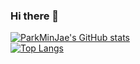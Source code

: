 ### Hi there 👋

<!--
**Jeromy0515/Jeromy0515** is a ✨ _special_ ✨ repository because its `README.md` (this file) appears on your GitHub profile.

Here are some ideas to get you started:

- 🔭 I’m currently working on ...
- 🌱 I’m currently learning ...
- 👯 I’m looking to collaborate on ...
- 🤔 I’m looking for help with ...
- 💬 Ask me about ...
- 📫 How to reach me: ...
- 😄 Pronouns: ...
- ⚡ Fun fact: ...
-->
[![ParkMinJae's GitHub stats](https://github-readme-stats.vercel.app/api?username=Jeromy0515&show_icons=true&theme=dark)](https://github.com/Jeromy0515/github-readme-stats)
<br>
[![Top Langs](https://github-readme-stats.vercel.app/api/top-langs/?username=Jeromy0515&show_icons=true&theme=dark)](https://github.com/Jeromy0515/github-readme-stats)

